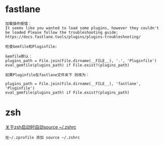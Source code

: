 # fastlane

	加载插件报错：
	It seems like you wanted to load some plugins, however they couldn't be loaded Please follow the troubleshooting guide: https://docs.fastlane.tools/plugins/plugins-troubleshooting/
	
	检查Gemfile和Pluginfile:
	
	Gemfile默认：
	plugins_path = File.join(File.dirname(__FILE__), '.', 'Pluginfile')
	eval_gemfile(plugins_path) if File.exist?(plugins_path)
	
	如果Pluginfile在fastlane文件夹下 则改为：
	
	plugins_path = File.join(File.dirname(__FILE__), 'fastlane', 'Pluginfile')
	eval_gemfile(plugins_path) if File.exist?(plugins_path)
	
	
	
# zsh
[关于zsh启动时自动source ~/.zshrc](https://blog.csdn.net/Faiz5z/article/details/80986460)
	
	
	在~/.zprofile 添加 source ~/.zshrc
